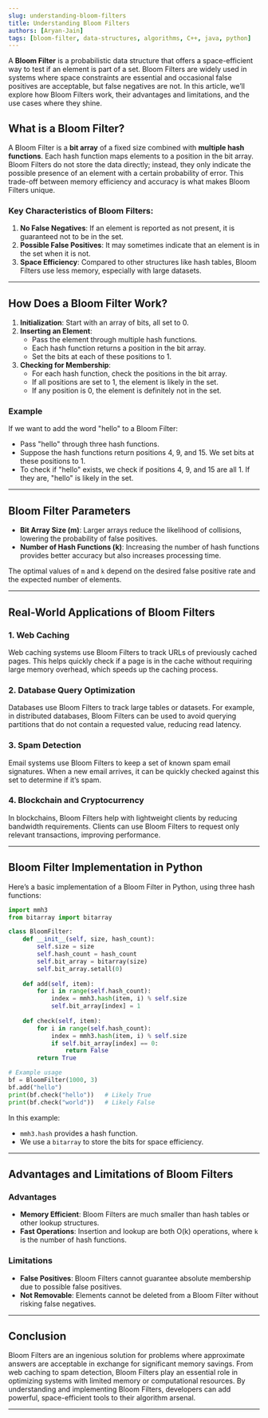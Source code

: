```yaml
---
slug: understanding-bloom-filters
title: Understanding Bloom Filters
authors: [Aryan-Jain]
tags: [bloom-filter, data-structures, algorithms, C++, java, python]
---
```


A **Bloom Filter** is a probabilistic data structure that offers a space-efficient way to test if an element is part of a set. Bloom Filters are widely used in systems where space constraints are essential and occasional false positives are acceptable, but false negatives are not. In this article, we’ll explore how Bloom Filters work, their advantages and limitations, and the use cases where they shine.

<!-- truncate -->

## What is a Bloom Filter?

A Bloom Filter is a **bit array** of a fixed size combined with **multiple hash functions**. Each hash function maps elements to a position in the bit array. Bloom Filters do not store the data directly; instead, they only indicate the possible presence of an element with a certain probability of error. This trade-off between memory efficiency and accuracy is what makes Bloom Filters unique.

### Key Characteristics of Bloom Filters:
1. **No False Negatives**: If an element is reported as not present, it is guaranteed not to be in the set.
2. **Possible False Positives**: It may sometimes indicate that an element is in the set when it is not.
3. **Space Efficiency**: Compared to other structures like hash tables, Bloom Filters use less memory, especially with large datasets.

---

## How Does a Bloom Filter Work?

1. **Initialization**: Start with an array of bits, all set to 0.
2. **Inserting an Element**:
   - Pass the element through multiple hash functions.
   - Each hash function returns a position in the bit array.
   - Set the bits at each of these positions to 1.
3. **Checking for Membership**:
   - For each hash function, check the positions in the bit array.
   - If all positions are set to 1, the element is likely in the set.
   - If any position is 0, the element is definitely not in the set.

### Example
If we want to add the word "hello" to a Bloom Filter:
   - Pass "hello" through three hash functions.
   - Suppose the hash functions return positions 4, 9, and 15. We set bits at these positions to 1.
   - To check if "hello" exists, we check if positions 4, 9, and 15 are all 1. If they are, "hello" is likely in the set.

---

## Bloom Filter Parameters

- **Bit Array Size (m)**: Larger arrays reduce the likelihood of collisions, lowering the probability of false positives.
- **Number of Hash Functions (k)**: Increasing the number of hash functions provides better accuracy but also increases processing time.

The optimal values of `m` and `k` depend on the desired false positive rate and the expected number of elements.

---

## Real-World Applications of Bloom Filters

### 1. **Web Caching**
Web caching systems use Bloom Filters to track URLs of previously cached pages. This helps quickly check if a page is in the cache without requiring large memory overhead, which speeds up the caching process.

### 2. **Database Query Optimization**
Databases use Bloom Filters to track large tables or datasets. For example, in distributed databases, Bloom Filters can be used to avoid querying partitions that do not contain a requested value, reducing read latency.

### 3. **Spam Detection**
Email systems use Bloom Filters to keep a set of known spam email signatures. When a new email arrives, it can be quickly checked against this set to determine if it’s spam.

### 4. **Blockchain and Cryptocurrency**
In blockchains, Bloom Filters help with lightweight clients by reducing bandwidth requirements. Clients can use Bloom Filters to request only relevant transactions, improving performance.

---

## Bloom Filter Implementation in Python

Here’s a basic implementation of a Bloom Filter in Python, using three hash functions:

```python
import mmh3
from bitarray import bitarray

class BloomFilter:
    def __init__(self, size, hash_count):
        self.size = size
        self.hash_count = hash_count
        self.bit_array = bitarray(size)
        self.bit_array.setall(0)
    
    def add(self, item):
        for i in range(self.hash_count):
            index = mmh3.hash(item, i) % self.size
            self.bit_array[index] = 1
    
    def check(self, item):
        for i in range(self.hash_count):
            index = mmh3.hash(item, i) % self.size
            if self.bit_array[index] == 0:
                return False
        return True

# Example usage
bf = BloomFilter(1000, 3)
bf.add("hello")
print(bf.check("hello"))   # Likely True
print(bf.check("world"))   # Likely False
```

In this example:
- `mmh3.hash` provides a hash function.
- We use a `bitarray` to store the bits for space efficiency.

---

## Advantages and Limitations of Bloom Filters

### Advantages
- **Memory Efficient**: Bloom Filters are much smaller than hash tables or other lookup structures.
- **Fast Operations**: Insertion and lookup are both O(k) operations, where `k` is the number of hash functions.

### Limitations
- **False Positives**: Bloom Filters cannot guarantee absolute membership due to possible false positives.
- **Not Removable**: Elements cannot be deleted from a Bloom Filter without risking false negatives.

---

## Conclusion

Bloom Filters are an ingenious solution for problems where approximate answers are acceptable in exchange for significant memory savings. From web caching to spam detection, Bloom Filters play an essential role in optimizing systems with limited memory or computational resources. By understanding and implementing Bloom Filters, developers can add powerful, space-efficient tools to their algorithm arsenal.

---
